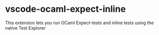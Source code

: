 # vscode-ocaml-expect-inline
This extension lets you run OCaml Expect-tests and inline tests using the native Test Explorer
